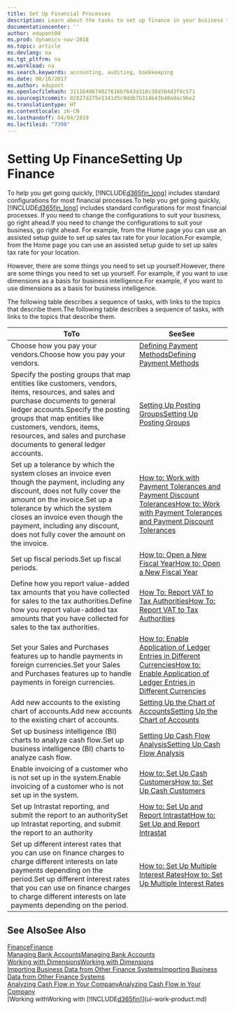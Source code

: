 ```yaml
---
title: Set Up Financial Processes
description: Learn about the tasks to set up finance in your business to suit all your accounting, auditing, or bookkeeping needs.
documentationcenter: ''
author: edupont04
ms.prod: dynamics-nav-2018
ms.topic: article
ms.devlang: na
ms.tgt_pltfrm: na
ms.workload: na
ms.search.keywords: accounting, auditing, bookkeeping
ms.date: 08/10/2017
ms.author: edupont
ms.openlocfilehash: 3111648674827616b7643d318c38d304d3f0c571
ms.sourcegitcommit: 02827d275e1341d5c9ddb7b314b43b48a9ac96e2
ms.translationtype: HT
ms.contentlocale: zh-CN
ms.lasthandoff: 04/04/2019
ms.locfileid: "7398"
---
```

# <a name="setting-up-finance"></a><span data-ttu-id="4762c-103">Setting Up Finance</span><span class="sxs-lookup"><span data-stu-id="4762c-103">Setting Up Finance</span></span>
<span data-ttu-id="4762c-104">To help you get going quickly, [!INCLUDE[d365fin_long](includes/d365fin_long_md.md)] includes standard configurations for most financial processes.</span><span class="sxs-lookup"><span data-stu-id="4762c-104">To help you get going quickly, [!INCLUDE[d365fin_long](includes/d365fin_long_md.md)] includes standard configurations for most financial processes.</span></span> <span data-ttu-id="4762c-105">If you need to change the configurations to suit your business, go right ahead.</span><span class="sxs-lookup"><span data-stu-id="4762c-105">If you need to change the configurations to suit your business, go right ahead.</span></span> <span data-ttu-id="4762c-106">For example, from the Home page you can use an assisted setup guide to set up sales tax rate for your location.</span><span class="sxs-lookup"><span data-stu-id="4762c-106">For example, from the Home page you can use an assisted setup guide to set up sales tax rate for your location.</span></span>  

<span data-ttu-id="4762c-107">However, there are some things you need to set up yourself.</span><span class="sxs-lookup"><span data-stu-id="4762c-107">However, there are some things you need to set up yourself.</span></span> <span data-ttu-id="4762c-108">For example, if you want to use dimensions as a basis for business intelligence.</span><span class="sxs-lookup"><span data-stu-id="4762c-108">For example, if you want to use dimensions as a basis for business intelligence.</span></span>  

<span data-ttu-id="4762c-109">The following table describes a sequence of tasks, with links to the topics that describe them.</span><span class="sxs-lookup"><span data-stu-id="4762c-109">The following table describes a sequence of tasks, with links to the topics that describe them.</span></span>

| <span data-ttu-id="4762c-110">To</span><span class="sxs-lookup"><span data-stu-id="4762c-110">To</span></span> | <span data-ttu-id="4762c-111">See</span><span class="sxs-lookup"><span data-stu-id="4762c-111">See</span></span> |
| --- | --- |
| <span data-ttu-id="4762c-112">Choose how you pay your vendors.</span><span class="sxs-lookup"><span data-stu-id="4762c-112">Choose how you pay your vendors.</span></span> |[<span data-ttu-id="4762c-113">Defining Payment Methods</span><span class="sxs-lookup"><span data-stu-id="4762c-113">Defining Payment Methods</span></span>](finance-payment-methods.md) |
| <span data-ttu-id="4762c-114">Specify the posting groups that map entities like customers, vendors, items, resources, and sales and purchase documents to general ledger accounts.</span><span class="sxs-lookup"><span data-stu-id="4762c-114">Specify the posting groups that map entities like customers, vendors, items, resources, and sales and purchase documents to general ledger accounts.</span></span> |[<span data-ttu-id="4762c-115">Setting Up Posting Groups</span><span class="sxs-lookup"><span data-stu-id="4762c-115">Setting Up Posting Groups</span></span>](finance-posting-groups.md)|
|<span data-ttu-id="4762c-116">Set up a tolerance by which the system closes an invoice even though the payment, including any discount, does not fully cover the amount on the invoice.</span><span class="sxs-lookup"><span data-stu-id="4762c-116">Set up a tolerance by which the system closes an invoice even though the payment, including any discount, does not fully cover the amount on the invoice.</span></span>|[<span data-ttu-id="4762c-117">How to: Work with Payment Tolerances and Payment Discount Tolerances</span><span class="sxs-lookup"><span data-stu-id="4762c-117">How to: Work with Payment Tolerances and Payment Discount Tolerances</span></span>](finance-payment-tolerance-and-payment-discount-tolerance.md)|
| <span data-ttu-id="4762c-118">Set up fiscal periods.</span><span class="sxs-lookup"><span data-stu-id="4762c-118">Set up fiscal periods.</span></span> |[<span data-ttu-id="4762c-119">How to: Open a New Fiscal Year</span><span class="sxs-lookup"><span data-stu-id="4762c-119">How to: Open a New Fiscal Year</span></span>](finance-how-open-new-fiscal-year.md) |
| <span data-ttu-id="4762c-120">Define how you report value-added tax amounts that you have collected for sales to the tax authorities.</span><span class="sxs-lookup"><span data-stu-id="4762c-120">Define how you report value-added tax amounts that you have collected for sales to the tax authorities.</span></span> |[<span data-ttu-id="4762c-121">How To: Report VAT to Tax Authorities</span><span class="sxs-lookup"><span data-stu-id="4762c-121">How To: Report VAT to Tax Authorities</span></span>](finance-how-report-vat.md)|
| <span data-ttu-id="4762c-122">Set your Sales and Purchases features up to handle payments in foreign currencies.</span><span class="sxs-lookup"><span data-stu-id="4762c-122">Set your Sales and Purchases features up to handle payments in foreign currencies.</span></span>|[<span data-ttu-id="4762c-123">How to: Enable Application of Ledger Entries in Different Currencies</span><span class="sxs-lookup"><span data-stu-id="4762c-123">How to: Enable Application of Ledger Entries in Different Currencies</span></span>](finance-how-enable-application-ledger-entries-different-currencies.md)
| <span data-ttu-id="4762c-124">Add new accounts to the existing chart of accounts.</span><span class="sxs-lookup"><span data-stu-id="4762c-124">Add new accounts to the existing chart of accounts.</span></span> |[<span data-ttu-id="4762c-125">Setting Up the Chart of Accounts</span><span class="sxs-lookup"><span data-stu-id="4762c-125">Setting Up the Chart of Accounts</span></span>](finance-setup-chart-accounts.md) |
| <span data-ttu-id="4762c-126">Set up business intelligence (BI) charts to analyze cash flow.</span><span class="sxs-lookup"><span data-stu-id="4762c-126">Set up business intelligence (BI) charts to analyze cash flow.</span></span> |[<span data-ttu-id="4762c-127">Setting Up Cash Flow Analysis</span><span class="sxs-lookup"><span data-stu-id="4762c-127">Setting Up Cash Flow Analysis</span></span>](finance-setup-cash-flow-analyses.md) |
|<span data-ttu-id="4762c-128">Enable invoicing of a customer who is not set up in the system.</span><span class="sxs-lookup"><span data-stu-id="4762c-128">Enable invoicing of a customer who is not set up in the system.</span></span>|[<span data-ttu-id="4762c-129">How to: Set Up Cash Customers</span><span class="sxs-lookup"><span data-stu-id="4762c-129">How to: Set Up Cash Customers</span></span>](finance-how-to-set-up-cash-customers.md)|
| <span data-ttu-id="4762c-130">Set up Intrastat reporting, and submit the report to an authority</span><span class="sxs-lookup"><span data-stu-id="4762c-130">Set up Intrastat reporting, and submit the report to an authority</span></span> | [<span data-ttu-id="4762c-131">How to: Set Up and Report Intrastat</span><span class="sxs-lookup"><span data-stu-id="4762c-131">How to: Set Up and Report Intrastat</span></span>](finance-how-setup-report-intrastat.md)|
|<span data-ttu-id="4762c-132">Set up different interest rates that you can use on finance charges to charge different interests on late payments depending on the period.</span><span class="sxs-lookup"><span data-stu-id="4762c-132">Set up different interest rates that you can use on finance charges to charge different interests on late payments depending on the period.</span></span>|[<span data-ttu-id="4762c-133">How to: Set Up Multiple Interest Rates</span><span class="sxs-lookup"><span data-stu-id="4762c-133">How to: Set Up Multiple Interest Rates</span></span>](finance-how-to-set-up-multiple-interest-rates.md)|

## <a name="see-also"></a><span data-ttu-id="4762c-134">See Also</span><span class="sxs-lookup"><span data-stu-id="4762c-134">See Also</span></span>
[<span data-ttu-id="4762c-135">Finance</span><span class="sxs-lookup"><span data-stu-id="4762c-135">Finance</span></span>](finance.md)  
[<span data-ttu-id="4762c-136">Managing Bank Accounts</span><span class="sxs-lookup"><span data-stu-id="4762c-136">Managing Bank Accounts</span></span>](bank-manage-bank-accounts.md)  
[<span data-ttu-id="4762c-137">Working with Dimensions</span><span class="sxs-lookup"><span data-stu-id="4762c-137">Working with Dimensions</span></span>](finance-dimensions.md)  
[<span data-ttu-id="4762c-138">Importing Business Data from Other Finance Systems</span><span class="sxs-lookup"><span data-stu-id="4762c-138">Importing Business Data from Other Finance Systems</span></span>](upload-data.md)  
[<span data-ttu-id="4762c-139">Analyzing Cash Flow in Your Company</span><span class="sxs-lookup"><span data-stu-id="4762c-139">Analyzing Cash Flow in Your Company</span></span>](finance-analyze-cash-flow.md)  
[<span data-ttu-id="4762c-140">Working with</span><span class="sxs-lookup"><span data-stu-id="4762c-140">Working with</span></span> [!INCLUDE[d365fin](includes/d365fin_md.md)]](ui-work-product.md)  

# #
